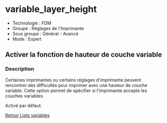 # variable_layer_height

* Technologie : FDM
* Groupe : Réglages de l'Imprimante
* Sous groupe : Général - Avancé
* Mode : Expert

## Activer la fonction de hauteur de couche variable

### Description

Certaines imprimantes ou certains réglages d'imprimante peuvent rencontrer des difficultés pour imprimer avec une hauteur de couche variable. Cette option permet de spécifier si l'imprimante accepte les couches variables. 

Activé par défaut.


[Retour Liste variables](variable_list.md)